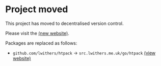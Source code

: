 # Project moved

This project has moved to decentralised version control.

Please visit the [(new website)](https://src.lwithers.me.uk/go/htpack).

Packages are replaced as follows:
- `github.com/lwithers/htpack` → `src.lwithers.me.uk/go/htpack` [(view website)](https://src.lwithers.me.uk/go/htpack)
